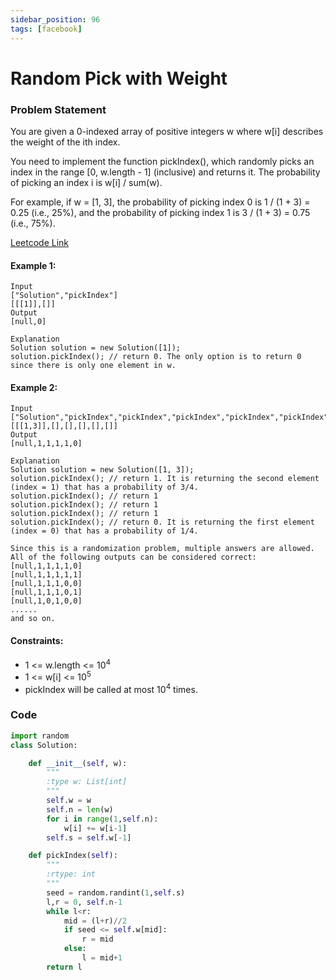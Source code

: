 ```yaml
---
sidebar_position: 96
tags: [facebook]
---
```


# Random Pick with Weight

### Problem Statement

You are given a 0-indexed array of positive integers w where w[i] describes the weight of the ith index.

You need to implement the function pickIndex(), which randomly picks an index in the range [0, w.length - 1] (inclusive) and returns it. The probability of picking an index i is w[i] / sum(w).

For example, if w = [1, 3], the probability of picking index 0 is 1 / (1 + 3) = 0.25 (i.e., 25%), and the probability of picking index 1 is 3 / (1 + 3) = 0.75 (i.e., 75%).

[Leetcode Link](https://leetcode.com/problems/random-pick-index)

#### Example 1:

```
Input
["Solution","pickIndex"]
[[[1]],[]]
Output
[null,0]

Explanation
Solution solution = new Solution([1]);
solution.pickIndex(); // return 0. The only option is to return 0 since there is only one element in w.
```

#### Example 2:

```
Input
["Solution","pickIndex","pickIndex","pickIndex","pickIndex","pickIndex"]
[[[1,3]],[],[],[],[],[]]
Output
[null,1,1,1,1,0]

Explanation
Solution solution = new Solution([1, 3]);
solution.pickIndex(); // return 1. It is returning the second element (index = 1) that has a probability of 3/4.
solution.pickIndex(); // return 1
solution.pickIndex(); // return 1
solution.pickIndex(); // return 1
solution.pickIndex(); // return 0. It is returning the first element (index = 0) that has a probability of 1/4.

Since this is a randomization problem, multiple answers are allowed.
All of the following outputs can be considered correct:
[null,1,1,1,1,0]
[null,1,1,1,1,1]
[null,1,1,1,0,0]
[null,1,1,1,0,1]
[null,1,0,1,0,0]
......
and so on.
```

#### Constraints:

- 1 <= w.length <= 10<sup>4</sup>
- 1 <= w[i] <= 10<sup>5</sup>
- pickIndex will be called at most 10<sup>4</sup> times.

### Code

```python title="Python Code"
import random
class Solution:

    def __init__(self, w):
        """
        :type w: List[int]
        """
        self.w = w
        self.n = len(w)
        for i in range(1,self.n):
            w[i] += w[i-1]
		self.s = self.w[-1]

    def pickIndex(self):
        """
        :rtype: int
        """
        seed = random.randint(1,self.s)
        l,r = 0, self.n-1
        while l<r:
            mid = (l+r)//2
            if seed <= self.w[mid]:
                r = mid
            else:
                l = mid+1
        return l
```
